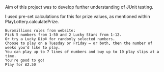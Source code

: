 Aim of this project was to develop further understanding of JUnit testing.

I used pre-set calculations for this for prize values, as mentioned within PlayLottery.calculatePrize.

    Euromillions rules from website:
    Pick 5 numbers from 1-50 and 2 Lucky Stars from 1-12. 
    Or try a Lucky Dip® for randomly selected numbers.
    Choose to play on a Tuesday or Friday – or both, then the number of weeks you'd like to play.
    You can play up to 7 lines of numbers and buy up to 10 play slips at a time.
    You're good to go!
    Play for £2.50